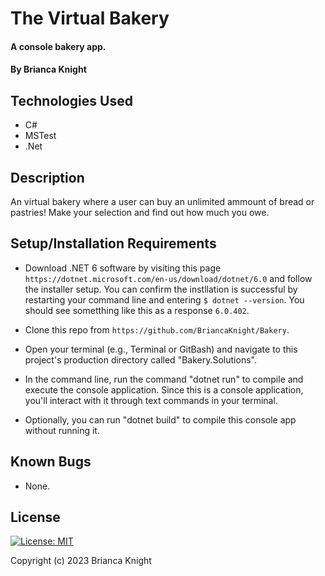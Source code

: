 # The Virtual Bakery

#### A console bakery app.

#### By Brianca Knight

## Technologies Used

* C#
* MSTest
* .Net


## Description

An virtual bakery where a user can buy an unlimited ammount of bread or pastries! Make your selection and find out how much you owe. 

## Setup/Installation Requirements

* Download .NET 6 software by visiting this page `https://dotnet.microsoft.com/en-us/download/dotnet/6.0` and follow the installer setup. You can confirm the instllation is successful by restarting your command line and entering `$ dotnet --version`. You should see sometthing like this as a response `6.0.402`.

* Clone this repo from `https://github.com/BriancaKnight/Bakery`.

* Open your terminal (e.g., Terminal or GitBash) and navigate to this project's production directory called "Bakery.Solutions".

* In the command line, run the command "dotnet run" to compile and execute the console application. Since this is a console application, you'll interact with it through text commands in your terminal.

* Optionally, you can run "dotnet build" to compile this console app without running it.

## Known Bugs
* None.

## License

[![License: MIT](https://img.shields.io/badge/License-MIT-yellow.svg)](https://opensource.org/licenses/MIT)

Copyright (c) 2023 Brianca Knight

